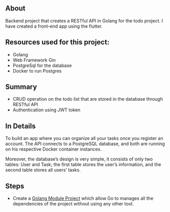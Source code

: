 ## About

Backend project that creates a RESTful API in Golang for the todo project. I have created a front-end app using the flutter. 

## Resources used for this project:
- Golang
- Web Framework Gin
- PostgreSql for the database
- Docker to run Postgres

## Summary
- CRUD operation on the todo list that are stored in the database through RESTful API
- Authentication using JWT token 

## In Details 
To build an app where you can organize all your tasks once you register an account. The API connects to a PostgreSQL database, and both are running on his respective Docker container instances.

Moreover, the database’s design is very simple, it consists of only two tables: User and Task; the first table stores the user’s information, and the second table stores all users’ tasks.

## Steps
- Create a [Golang Module Project](https://blog.golang.org/using-go-modules) which allow Go to manages all the dependencies of the project without using any other tool.